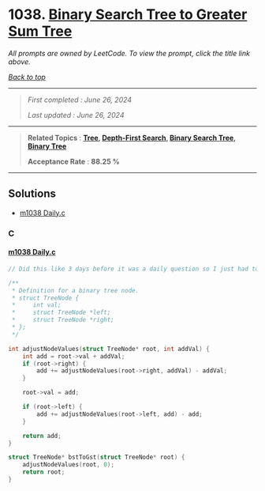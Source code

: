 # 1038. [Binary Search Tree to Greater Sum Tree](<https://leetcode.com/problems/binary-search-tree-to-greater-sum-tree>)

*All prompts are owned by LeetCode. To view the prompt, click the title link above.*

*[Back to top](<../README.md>)*

------

> *First completed : June 26, 2024*
>
> *Last updated : June 26, 2024*

------

> **Related Topics** : **[Tree](<by_topic/Tree.md>), [Depth-First Search](<by_topic/Depth-First Search.md>), [Binary Search Tree](<by_topic/Binary Search Tree.md>), [Binary Tree](<by_topic/Binary Tree.md>)**
>
> **Acceptance Rate** : **88.25 %**

------

## Solutions

- [m1038 Daily.c](<../my-submissions/m1038 Daily.c>)
### C
#### [m1038 Daily.c](<../my-submissions/m1038 Daily.c>)
```C
// Did this like 3 days before it was a daily question so I just had to resubmit for the daily lol

/**
 * Definition for a binary tree node.
 * struct TreeNode {
 *     int val;
 *     struct TreeNode *left;
 *     struct TreeNode *right;
 * };
 */

int adjustNodeValues(struct TreeNode* root, int addVal) {
    int add = root->val + addVal;
    if (root->right) {
        add += adjustNodeValues(root->right, addVal) - addVal;
    }

    root->val = add;

    if (root->left) {
        add += adjustNodeValues(root->left, add) - add;
    }

    return add;
}

struct TreeNode* bstToGst(struct TreeNode* root) {
    adjustNodeValues(root, 0);
    return root;
}
```

